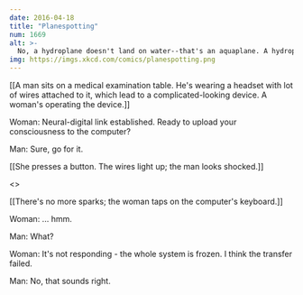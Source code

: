 ```yaml
---
date: 2016-04-18
title: "Planespotting"
num: 1669
alt: >-
  No, a hydroplane doesn't land on water--that's an aquaplane. A hydroplane is a plane that gets electric power from an onboard water reservoir with a tiny dam and turbines.
img: https://imgs.xkcd.com/comics/planespotting.png
---
```

[[A man sits on a medical examination table. He's wearing a headset with lot of wires attached to it, which lead to a complicated-looking device. A woman's operating the device.]]

Woman: Neural-digital link established. Ready to upload your consciousness to the computer? 

Man: Sure, go for it. 

[[She presses a button. The wires light up; the man looks shocked.]]

<<Bzzzzzzt>>

[[There's no more sparks; the woman taps on the computer's keyboard.]]

Woman: ... hmm. 

Man: What? 

Woman: It's not responding - the whole system is frozen. I think the transfer failed.

Man: No, that sounds right.

